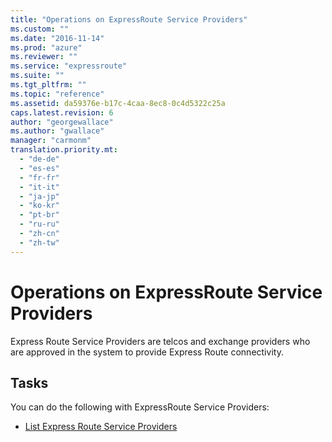 ```yaml
---
title: "Operations on ExpressRoute Service Providers"
ms.custom: ""
ms.date: "2016-11-14"
ms.prod: "azure"
ms.reviewer: ""
ms.service: "expressroute"
ms.suite: ""
ms.tgt_pltfrm: ""
ms.topic: "reference"
ms.assetid: da59376e-b17c-4caa-8ec8-0c4d5322c25a
caps.latest.revision: 6
author: "georgewallace"
ms.author: "gwallace"
manager: "carmonm"
translation.priority.mt: 
  - "de-de"
  - "es-es"
  - "fr-fr"
  - "it-it"
  - "ja-jp"
  - "ko-kr"
  - "pt-br"
  - "ru-ru"
  - "zh-cn"
  - "zh-tw"
---
```

# Operations on ExpressRoute Service Providers
Express Route Service Providers are telcos and exchange providers who are approved in the system to provide Express Route connectivity.  
  
## Tasks  
 You can do the following with ExpressRoute Service Providers:  
  
-   [List Express Route Service Providers](list-express-route-service-providers.md)